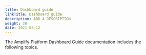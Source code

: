 ```yaml
---
title: Dashboard guide
linkTitle: Dashboard guide
description: ADD A DESCRIPTION
weight: 30
date: 2021-08-12
---
```


The Amplify Platform Dashboard Guide documentation includes the following topics.
